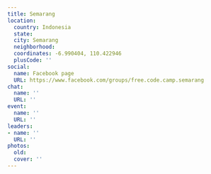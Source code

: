 ```yaml
---
title: Semarang
location:
  country: Indonesia
  state: 
  city: Semarang
  neighborhood: 
  coordinates: -6.990404, 110.422946
  plusCode: ''
social:
  name: Facebook page
  URL: https://www.facebook.com/groups/free.code.camp.semarang
chat:
  name: ''
  URL: ''
event:
  name: ''
  URL: ''
leaders:
- name: ''
  URL: ''
photos:
  old: 
  cover: ''
---
```

